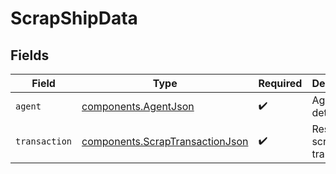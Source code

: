 # ScrapShipData


## Fields

| Field                                                                              | Type                                                                               | Required                                                                           | Description                                                                        |
| ---------------------------------------------------------------------------------- | ---------------------------------------------------------------------------------- | ---------------------------------------------------------------------------------- | ---------------------------------------------------------------------------------- |
| `agent`                                                                            | [components.AgentJson](../../models/components/agentjson.md)                       | :heavy_check_mark:                                                                 | Agent details.                                                                     |
| `transaction`                                                                      | [components.ScrapTransactionJson](../../models/components/scraptransactionjson.md) | :heavy_check_mark:                                                                 | Result of a scrap transaction.                                                     |